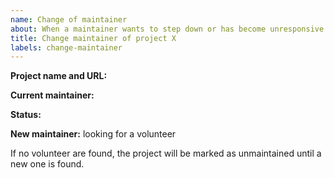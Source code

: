```yaml
---
name: Change of maintainer
about: When a maintainer wants to step down or has become unresponsive.
title: Change maintainer of project X
labels: change-maintainer
---
```


**Project name and URL:**

**Current maintainer:**

**Status:**

**New maintainer:** looking for a volunteer <!-- update if you are a volunteer / know a volunteer -->

If no volunteer are found, the project will be marked as unmaintained until a new one is found.
